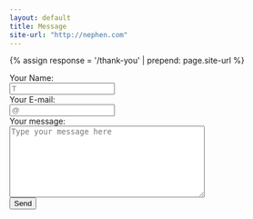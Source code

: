```yaml
---
layout: default
title: Message
site-url: "http://nephen.com"
---
```

<div role="main" class="main-content main-post-content full-width">
<div class="well">
    
{% assign response = '/thank-you' | prepend: page.site-url %}

<form action="http://formspree.io/kingchadwu@gmail.com" method="POST">

  <div class="row">
    <label class="form-label" for="input-text">Your Name:</label>
  </div>

  <div class="row">
     <input type="text" name="name" placeholder="T" required>
  </div>

  <div class="row">
    <label class="form-label" for="input-text">Your E-mail:</label>
  </div>

  <div class="row">
   <input type="email" name="_replyto" placeholder="@" required>
  </div>

  <div class="row">
    <label class="form-label" for="textarea">Your message:</label>
  </div>

  <div class="row">
      <textarea cols="40" rows="8" name="message" placeholder="Type your message here"></textarea>
  </div>

  <input type="submit" class="btn btn-red" value="Send">
  <input type="hidden" name="_next" value="{{ response }}" />

</form> 
</div>
</div>